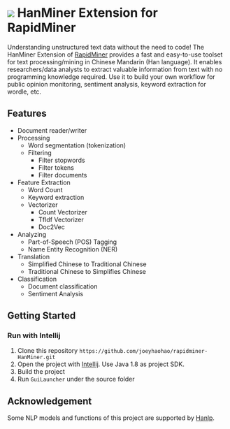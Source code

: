 ![](https://github.com/joeyhaohao/rapidminer-Hanminer/blob/master/src/main/resources/com/rapidminer/resources/icons/com.rapidminer.extension.hanminer.png) HanMiner Extension for RapidMiner  
==============================

Understanding unstructured text data without the need to code! The HanMiner Extension of [RapidMiner](https://www.rapidminer.com) 
provides a fast and easy-to-use toolset for text processing/mining in Chinese Mandarin (Han language). It enables 
researchers/data analysts to extract valuable information from text with no programming knowledge required. Use it to 
build your own workflow for public opinion monitoring, sentiment analysis, keyword extraction for wordle, etc.

## Features
* Document reader/writer
* Processing
  * Word segmentation (tokenization)
  * Filtering
    * Filter stopwords
    * Filter tokens
    * Filter documents
* Feature Extraction
  * Word Count
  * Keyword extraction
  * Vectorizer
    * Count Vectorizer
    * TfIdf Vectorizer
    * Doc2Vec
* Analyzing
  * Part-of-Speech (POS) Tagging
  * Name Entity Recognition (NER)
* Translation
  * Simplified Chinese to Traditional Chinese
  * Traditional Chinese to Simplifies Chinese
* Classification
    * Document classification
    * Sentiment Analysis

## Getting Started
### Run with Intellij
1. Clone this repository
   `https://github.com/joeyhaohao/rapidminer-HanMiner.git`
2. Open the project with [Intellij](https://www.jetbrains.com/idea/). Use Java 1.8 as project SDK. 
3. Build the project
4. Run `GuiLauncher` under the source folder

## Acknowledgement
Some NLP models and functions of this project are supported by [Hanlp](https://hanlp.hankcs.com/docs/).
